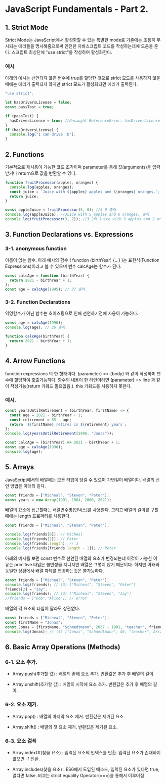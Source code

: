 # JavaScript Fundamentals - Part 2.

## 1. Strict Mode

Strict Mode는 JavaScript에서 활성화할 수 있는 특별한 mode로 기존에는 조용히 무시되는 에러들을 명시해줌으로써 안전한 자바스크립트 코드를 작성하는데에 도움을 준다. 스크립트 최상단에 "use strict"를 작성하여 활성화한다.

### 예시

아래의 예시는 선언되지 않은 변수에 true를 할당한 것으로 strict 모드를 사용하지 않을 때에는 에러가 출력되지 않지만 strict 모드가 활성화되면 에러가 출력된다.

```js
"use strict";

let hasDriversLicense = false;
const passTest = true;

if (passTest) {
  hasDriverLicense = true; //Uncaught ReferenceError: hasDriverLicense is not defined
}
if (hasDriversLicense) {
  console.log("I can drive :D");
}
```

## 2. Functions

기본적으로 재사용이 가능한 코드 조각이며 parameter를 통해 값(arguments)을 입력받거나 return으로 값을 반환할 수 있다.

```js
function fruitProcessor(apples, oranges) {
  console.log(apples, oranges);
  const juice = `Juice with ${apples} apples and ${oranges} oranges.`;
  return juice;
}

const appleJuice = fruitProcessor(5, 0); //5 0 출력
console.log(appleJuice); //Juice with 5 apples and 0 oranges. 출력.
console.log(fruitProcessor(3, 2)); //3 2와 Juice with 3 apples and 2 oranges. 출력
```

## 3. Function Declarations vs. Expressions

### 3-1. anonymous function

이름이 없는 함수. 아래 예시의 함수 ( function (birthYear) {...} )는 표현식(Function Expressions)이라고 볼 수 있으며 변수 calcAge는 함수가 된다.

```js
const calcAge = function (birthYear) {
  return 2021 - birthYear + 1;
};
const age = calcAge(1995); // 27 출력.
```

### 3-2. Function Declarations

익명함수가 아닌 함수는 호이스팅으로 인해 선언하기전에 사용이 가능하다.

```js
const age = calcAge(1996);
console.log(age); // 26 출력.

function calcAge(birthYear) {
  return 2021 - birthYear + 1;
}
```

## 4. Arrow Functions

function expressions 의 한 형태이다.
(parameter) => {body} 와 같이 작성하며 변수에 할당하여 호출가능하다. 함수의 내용이 한 라인이라면 (parameter) => line 과 같이 작성가능(return 키워드 필요없음.). this 키워드를 사용하지 못한다.

### 예시.

```js
const yearsUntilRetirement = (birthYear, firstName) => {
  const age = 2021 - birthYear + 1;
  const retirement = 65 - age;
  return `${firstName} retires in ${retirement} years`;
};
console.log(yearsUntilRetirement(1996, "Jonas"));
```

```js
const calcAge = (birthYear) => 2021 - birthYear + 1;
const age = calcAge(1996);
console.log(age);
```

## 5. Arrays

JavaScript에서의 배열에는 모든 타입이 담길 수 있으며 가변길이 배열이다. 배열의 선언 방법은 아래와 같다.

```js
const friends = ["Micheal", "Steven", "Peter"];
const years = new Array(1991, 1984, 2000, 2021);
```

배열의 요소에 접근할때는 배열변수명[인덱스]를 사용한다. 그리고 배열의 길이를 구할때에는 length 프로퍼티를 사용한다.

```js
const friends = ["Micheal", "Steven", "Peter"];

console.log(friends[0]); // Micheal
console.log(friends[2]); // Peter
console.log(friends.length); // 3
console.log(friends[friends.length - 1]); // Peter
```

아래의 예시를 보면 const 변수로 선언된 배열의 요소가 변경되는데 이것이 가능한 이유는 primitive 타입은 불변성을 지니지만 배열은 그렇지 않기 때문이다. 하지만 아래와 동일한 상황에서 배열 자체를 변경하는것은 불가능하다.

```js
const friends = ["Micheal", "Steven", "Peter"];
console.log(friends); // (3) ["Micheal", "Steven", "Peter"]
friends[2] = "Jay";
console.log(friends); // (3) ["Micheal", "Steven", "Jay"]
//friends = ["Bob","Alice"]; // error
```

배열의 각 요소의 타입이 달라도 상관없다.

```js
const friends = ["Micheal", "Steven", "Peter"];
const firstName = "Jonas";
const Jonas = [firstName, "Schmedtmann", 2037 - 1991, "teacher", friends];
console.log(Jonas); // (5) ["Jonas", "Schmedtmann", 46, "teacher", Array(3)]
```

## 6. Basic Array Operations (Methods)

### 6-1. 요소 추가.

- Array.push(추가할 값) : 배열의 끝에 요소 추가. 반환값은 추가 후 배열의 길이.

- Array.unshift(추가할 값) : 배열의 시작에 요소 추가. 반환값은 추가 후 배열의 길이.

### 6-2. 요소 제거.

- Array.pop() : 배열의 마지막 요소 제거. 반환값은 제거된 요소.

- Array.shift() : 배열의 첫 요소 제거. 반환값은 제거된 요소.

### 6-3. 요소 검색

- Array.indexOf(찾을 요소) : 입력된 요소의 인덱스를 반환. 입력된 요소가 존재하지 않으면 -1 반환.

- Array.includes(찾을 요소) : ES6에서 도입된 메소드, 입력된 요소가 있다면 true, 없다면 false. 비교는 strict equality Operator(===)를 통해서 이루어짐

